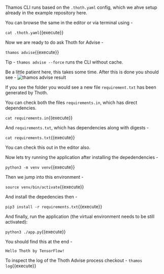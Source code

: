Thamos CLI runs based on the `.thoth.yaml` config, which we ahve setup already in the example repository here. 

You can browse the same in the editor or via terminal using -

``cat .thoth.yaml``{{execute}} 

Now we are ready to do ask Thoth for Advise -

``thamos advise``{{execute}}

Tip - ``thamos advise --force`` runs the CLI without cache.

Be a little patient here, this takes some time. After this is done you should see - 
![thamos advise result](https://raw.githubusercontent.com/saisankargochhayat/katacoda-scenarios/master/thamos-cli/assets/thamos_advise_help.png)

If you see the folder you would see a new file `requirement.txt` has been generated by Thoth.

You can check both the files `requirements.in`, which has direct dependencies. 

``cat requirements.in``{{execute}}

And `requirements.txt`, which has dependencies along with digests - 

``cat requirements.txt``{{execute}}

You can check this out in the editor also. 

Now lets try running the application after installing the depedendencies -

``python3 -m venv venv``{{execute}}

Then we jump into this environment - 

``source venv/bin/activate``{{execute}}

And install the depedencies then - 

``pip3 install -r requirements.txt``{{execute}}

And finally, run the application (the virtual environment needs to be still activated):

``python3 ./app.py``{{execute}}

You should find this at the end - 

`Hello Thoth by TensorFlow!`

To inspect the log of the Thoth Advise process checkout -
``thamos log``{{execute}}
